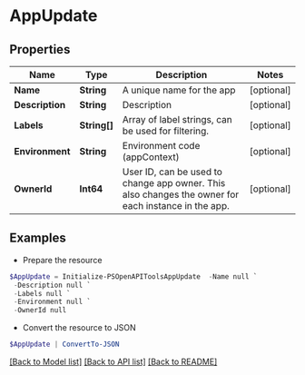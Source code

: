 # AppUpdate
## Properties

Name | Type | Description | Notes
------------ | ------------- | ------------- | -------------
**Name** | **String** | A unique name for the app | [optional] 
**Description** | **String** | Description | [optional] 
**Labels** | **String[]** | Array of label strings, can be used for filtering. | [optional] 
**Environment** | **String** | Environment code (appContext) | [optional] 
**OwnerId** | **Int64** | User ID, can be used to change app owner. This also changes the owner for each instance in the app. | [optional] 

## Examples

- Prepare the resource
```powershell
$AppUpdate = Initialize-PSOpenAPIToolsAppUpdate  -Name null `
 -Description null `
 -Labels null `
 -Environment null `
 -OwnerId null
```

- Convert the resource to JSON
```powershell
$AppUpdate | ConvertTo-JSON
```

[[Back to Model list]](../README.md#documentation-for-models) [[Back to API list]](../README.md#documentation-for-api-endpoints) [[Back to README]](../README.md)

